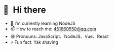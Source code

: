 <!--
**kalu5/kalu5** is a ✨ _special_ ✨ repository because its `README.md` (this file) appears on your GitHub profile.

Here are some ideas to get you started:

- 🔭 I’m currently working on ...
- 🌱 I’m currently learning ...
- 👯 I’m looking to collaborate on ...
- 🤔 I’m looking for help with ...
- 💬 Ask me about ...
- 📫 How to reach me: ...
- 😄 Pronouns: ...
- ⚡ Fun fact: ...
-->
# 👋 &nbsp;Hi there

- 🌱 I’m currently learning NodeJS
- 📫 How to reach me: 451660550@qq.com
- 😄 Pronouns: JavaScript、NodeJS、Vue、React
- ⚡ Fun fact: Yak shaving 
